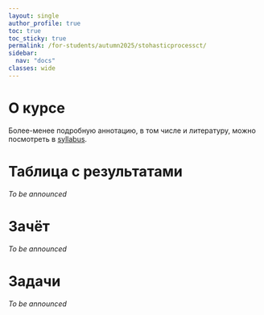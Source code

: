 ```yaml
---
layout: single
author_profile: true
toc: true
toc_sticky: true
permalink: /for-students/autumn2025/stohasticprocessct/
sidebar:
  nav: "docs"
classes: wide
---
```


<script type="text/javascript" async
  src="https://cdn.mathjax.org/mathjax/latest/MathJax.js?config=TeX-MML-AM_CHTML">
</script>

# О курсе

Более-менее подробную аннотацию, в том числе и литературу, можно посмотреть в [syllabus](/assets/files/2025_autumn_stohasticproces_ct_syllabus.pdf).

# Таблица с результатами

*To be announced*

# Зачёт

*To be announced* 

# Задачи

*To be announced* 